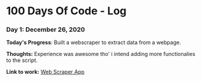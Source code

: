 # 100 Days Of Code - Log

### Day 1: December 26, 2020


**Today's Progress**: Built a webscraper to extract data from a webpage.

**Thoughts:** Experience was awesome tho' i intend adding more functionalies to the script.

**Link to work:** [Web Scraper App](https://github.com/GeorgeDredd/WebScraperApp)

